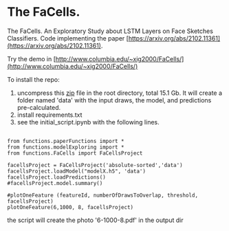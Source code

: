 # The FaCells.
The FaCells. An Exploratory Study about LSTM Layers on Face Sketches Classifiers.
Code implementing the paper [https://arxiv.org/abs/2102.11361](https://arxiv.org/abs/2102.11361).

Try the demo in [http://www.columbia.edu/~xig2000/FaCells/](http://www.columbia.edu/~xig2000/FaCells/) 

To install the repo:

1. uncompress this [zip](https://drive.google.com/file/d/1lH0iecda0t8TbYgosPnoHYhcGVFl8Afk/view?usp=sharing) file in the root directory, total 15.1 Gb. It will create a folder named 'data' with the input draws, the model, and predictions pre-calculated.
2. install requirements.txt
3. see the initial_script.ipynb with the following lines.
 
##
    from functions.paperFunctions import *
    from functions.modelExploring import *
    from functions.FaCells import FaCellsProject

    facellsProject = FaCellsProject('absolute-sorted','data')
    facellsProject.loadModel("modelX.h5", 'data')
    facellsProject.loadPredictions()
    #facellsProject.model.summary()
    
    #plotOneFeature (featureId, numberOfDrawsToOverlap, threshold, facellsProject)
    plotOneFeature(6,1000, 8, facellsProject)

the script will create the photo '6-1000-8.pdf' in the output dir
